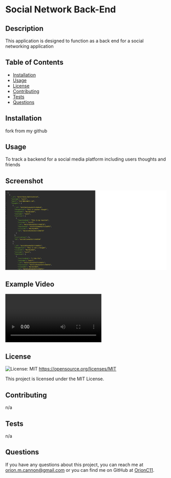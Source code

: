 # Social Network Back-End

## Description

This application is designed to function as a back end for a social networking application

## Table of Contents

- [Installation](#installation)
- [Usage](#usage)
- [License](#license)
- [Contributing](#contributing)
- [Tests](#tests)
- [Questions](#questions)

## Installation

fork from my github

## Usage

To track a backend for a social media platform including users thoughts and friends

## Screenshot

![Screenshot](./SocialNetworkScreenshot.png)

## Example Video

![Example Video](./socialnetworkapiEx.mp4)

## License

![License: MIT](https://img.shields.io/badge/License-MIT-yellow.svg)
https://opensource.org/licenses/MIT

This project is licensed under the MIT License.

## Contributing

n/a

## Tests

n/a

## Questions

If you have any questions about this project, you can reach me at orion.m.cannon@gmail.com
or you can find me on GitHub at [OrionC11](https://github.com/OrionC11).
